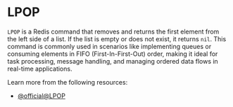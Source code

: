 # LPOP

`LPOP` is a Redis command that removes and returns the first element from the left side of a list. If the list is empty or does not exist, it returns `nil`. This command is commonly used in scenarios like implementing queues or consuming elements in FIFO (First-In-First-Out) order, making it ideal for task processing, message handling, and managing ordered data flows in real-time applications.

Learn more from the following resources:

- [@official@LPOP](https://redis.io/docs/latest/commands/lpop/)